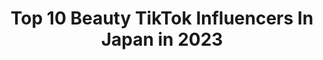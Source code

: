---
title: Top 10 Beauty TikTok Influencers In Japan in 2023
description: >-
  Find top beauty TikTok influencers in Japan in 2023. Most popular hashtags: #fyp #tiktok #beauty #foryou.
platform: TikTok
hits: 25
text_top: See the best TikTok influencers on inBeat.
text_bottom: inBeat holds 25 TikTok influencers like this in Japan for you to pitch.
profiles:
  - username: "hailicare"
    fullname: >-
      HailiCare
    bio: >-
      Care your beauty & health
    location: "Japan"
    followers: 13800
    engagement: 1573
    commentsToLikes: 0.033530
    id: ckb165c81tjhk0j23n1focv5u
    verified: false
    hashtags: "#blacklivesmattter, #hailicare, #hairwax, #skincare"
  - username: "uwishair"
    fullname: >-
      asashair
    bio: >-
      Follow FB: uwishair💓 Share hairstyle tutorial💖 lace wigs & human hair 👇link
    location: "Japan"
    followers: 64900
    engagement: 719
    commentsToLikes: 0.028395
    id: ckbqjqo4d4vqf0j23bspg8vuj
    verified: false
    hashtags: "#wig, #fyp, #wigtutorials, #wigstutorial"
  - username: "maru962"
    fullname: >-
      アニメ🇯🇵
    bio: >-
      アニメーション編集 Cartoon Editing Bring joy and relaxation to you every day Love all❤️
    location: "Japan"
    followers: 1300000
    engagement: 1461
    commentsToLikes: 0.006164
    id: ckcj1nmdl3y500j23pexcujfd
    verified: false
    hashtags: "#relax, #wallpapers, #wallpaper, #anime"
  - username: "ren__sing"
    fullname: >-
      蓮
    bio: >-
      YouTubeきてきて〜 Instagramきてきて〜
    location: "Japan"
    followers: 6284
    engagement: 827
    commentsToLikes: 0.027779
    id: ck9c7wjv2scpx0j78iq9a96b8
    verified: false
    hashtags: "#sekainoowari, #saucydog, #radwimps, #superbeaver"
  - username: "uespiiiii.1115"
    fullname: >-
      ウエスP(Mr Uekusa/Wes-P)
    bio: >-
      ウエスPです。 主に色んなテーブルクロス引きをする人です。 インスタの方もよろしくお願いします。
    location: "Japan"
    followers: 449500
    engagement: 612
    commentsToLikes: 0.016807
    id: ckcel39bgurpm0j23sk1dbdb0
    verified: false
    hashtags: "#lifehack, #kawaii, #demonslayer, #beauty"
  - username: "disney_love_423"
    fullname: >-
      通りすがりのディズニー好き🐭
    bio: >-
      ディズニーが大好きな高校生です！ 色んなことにチャレンジ💪 1人でも多くのディズニー好きにHappinessを✨ 受験生のため投稿頻度が少ないです🙇‍♀️
    location: "Japan"
    followers: 46300
    engagement: 495
    commentsToLikes: 0.034209
    id: ckavi7vcxqdxr0j234d76bdze
    verified: false
    hashtags: "#tiktok, #disney, #tiktok3, #waltdisney"
  - username: "yurimeri"
    fullname: >-
      ゆりめり
    bio: >-
      滋賀出身🐟Yui(19歳・ロング💇‍♀️)Mei(17歳・ショート👩)の姉妹デュオです！歌をつくって歌ってます！毎日20:00台に投稿中！インスタはこちら
    location: "Japan"
    followers: 280300
    engagement: 622
    commentsToLikes: 0.011488
    id: ck9c0mp2dodia0j78i1vx5etu
    verified: true
    hashtags: "#flower, #fyp, #sing, #original"
  - username: "yoyokktt"
    fullname: >-
      tatetate@Twitterもよろ
    bio: >-
      色々な物を作るのが好きです。 これ以外もあるのでTwitterのフォローお願いします！ コメントはガンガン返信します Please check YouTube!
    location: "Japan"
    followers: 7471
    engagement: 237
    commentsToLikes: 0.025756
    id: ck83yvqmiw63y0j78mavcbquk
    verified: false
    hashtags: "#3dprinter, #iot, #3d, #diy"
  - username: "kaei_japan"
    fullname: >-
      kaei_japan
    bio: >-
      Life in Japan http://instagram.com/kaei_japan
    location: "Japan"
    followers: 24100
    engagement: 250
    commentsToLikes: 0.009479
    id: cka6bzzuw2b1h0i787cqdoz4w
    verified: false
    hashtags: "#funnyanimals, #food, #crazyjapan, #cool"
  - username: "rana_mohsin999"
    fullname: >-
      Rana Mohsin Riasat
    bio: >-
      I always respect people who respect me.. Thanks to Allah for all blessings MA 🤲
    location: "Japan"
    followers: 14400
    engagement: 173
    commentsToLikes: 0.000000
    id: ck8s7ctjmoppv0j78fxb7ivjb
    verified: false
    hashtags: "#pakistan, #business, #travel, #lc500"
---